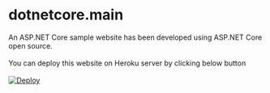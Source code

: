 # dotnetcore.main

An ASP.NET Core sample website has been developed using ASP.NET Core open source.
<br/>
<br/>
You can deploy this website on Heroku server by clicking below button
<br/>
<br/>
<a href="https://heroku.com/deploy?template=https://github.com/heroku-softtrends/dotnetcore.main/tree/master">
  <img src="https://www.herokucdn.com/deploy/button.svg" alt="Deploy">
</a>
